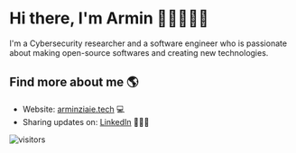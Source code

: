 # Hi there, I'm Armin 👋🏻👨🏼‍💻

I'm a Cybersecurity researcher and a software engineer who is passionate about making open-source softwares and creating new technologies.

## Find more about me 🌎
- Website: <a href="https://rminz.github.io">arminziaie.tech</a> 💻
- Sharing updates on: <a href="https://www.linkedin.com/in/arminziaietabari/">LinkedIn</a> 👨🏼‍🏫

![visitors](https://visitor-badge.glitch.me/badge?page_id=rminz.rminz)
<!--
**rminz/rminz** is a ✨ _special_ ✨ repository because its `README.md` (this file) appears on your GitHub profile.

Here are some ideas to get you started:

- 🔭 I’m currently working on ...
- 🌱 I’m currently learning ...
- 👯 I’m looking to collaborate on ...
- 🤔 I’m looking for help with ...
- 💬 Ask me about ...
- 📫 How to reach me: ...
- 😄 Pronouns: ...
- ⚡ Fun fact: ...
-->

